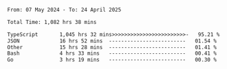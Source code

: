 
<!--START_SECTION:waka-->

```txt
From: 07 May 2024 - To: 24 April 2025

Total Time: 1,082 hrs 38 mins

TypeScript       1,045 hrs 32 mins>>>>>>>>>>>>>>>>>>>>>>>>-   95.21 %
JSON             16 hrs 52 mins  -------------------------   01.54 %
Other            15 hrs 28 mins  -------------------------   01.41 %
Bash             4 hrs 33 mins   -------------------------   00.41 %
Go               3 hrs 19 mins   -------------------------   00.30 %
```

<!--END_SECTION:waka-->

<!--

### Hi there 👋
**Iam-cesar/Iam-cesar** is a ✨ _special_ ✨ repository because its `README.md` (this file) appears on your GitHub profile.

Here are some ideas to get you started:

- 🔭 I’m currently working on ...
- 🌱 I’m currently learning ...
- 👯 I’m looking to collaborate on ...
- 🤔 I’m looking for help with ...
- 💬 Ask me about ...
- 📫 How to reach me: ...
- 😄 Pronouns: ...
- ⚡ Fun fact: ...
-->
